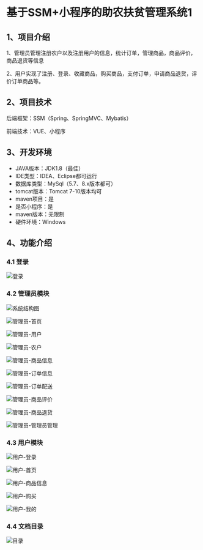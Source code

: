 # 基于SSM+小程序的助农扶贫管理系统1



## 1、项目介绍

1、管理员管理注册农户以及注册用户的信息，统计订单，管理商品，商品评价，商品退货等信息

2、用户实现了注册、登录、收藏商品，购买商品，支付订单，申请商品退货，评价订单商品等。

## 2、项目技术

后端框架：SSM（Spring、SpringMVC、Mybatis）

前端技术：VUE、小程序

## 3、开发环境

- JAVA版本：JDK1.8（最佳）
- IDE类型：IDEA、Eclipse都可运行
- 数据库类型：MySql（5.7、8.x版本都可） 
- tomcat版本：Tomcat 7-10版本均可
- maven项目：是
- 是否小程序：是
- maven版本：无限制
- 硬件环境：Windows


## 4、功能介绍

### 4.1 登录

![登录](https://www.codemarket.fun/202408062128121.png)

### 4.2 管理员模块

![系统结构图](https://www.codemarket.fun/202408062128922.png)

![管理员-首页](https://www.codemarket.fun/202408062128832.png)

![管理员-用户](https://www.codemarket.fun/202408062128933.png)

![管理员-农户](https://www.codemarket.fun/202408062128961.png)

![管理员-商品信息](https://www.codemarket.fun/202408062128413.png)

![管理员-订单信息](https://www.codemarket.fun/202408062128934.png)

![管理员-订单配送](https://www.codemarket.fun/202408062128942.png)

![管理员-商品评价](https://www.codemarket.fun/202408062128978.png)

![管理员-商品退货](https://www.codemarket.fun/202408062128369.png)

![管理员-管理员管理](https://www.codemarket.fun/202408062128931.png)

### 4.3 用户模块

![用户-登录](https://www.codemarket.fun/202408062128796.png)

![用户-首页](https://www.codemarket.fun/202408062128757.png)

![用户-商品信息](https://www.codemarket.fun/202408062128772.png)

![用户-购买](https://www.codemarket.fun/202408062128805.png)

![用户-我的](https://www.codemarket.fun/202408062128793.png)

### 4.4 文档目录

![目录](https://www.codemarket.fun/202408062128655.png)
